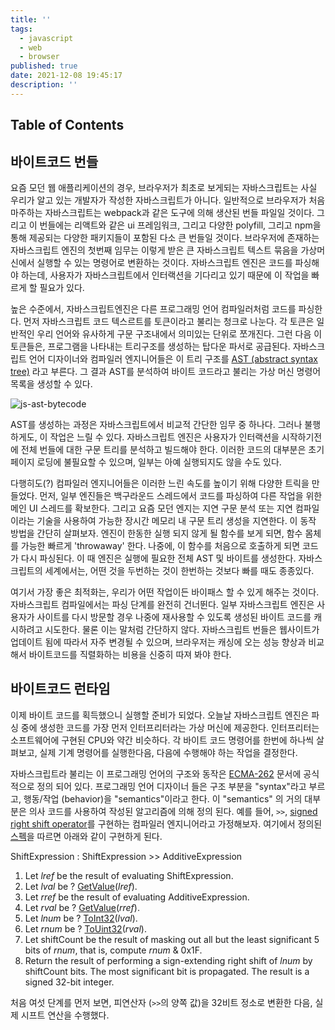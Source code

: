 ```yaml
---
title: ''
tags:
  - javascript
  - web  
  - browser
published: true
date: 2021-12-08 19:45:17
description: ''
---
```


## Table of Contents

## 바이트코드 번들

요즘 모던 웹 애플리케이션의 경우, 브라우저가 최초로 보게되는 자바스크립트는 사실 우리가 알고 있는 개발자가 작성한 자바스크립트가 아니다. 일반적으로 브라우저가 처음 마주하는 자바스크립트는 webpack과 같은 도구에 의해 생산된 번들 파일일 것이다. 그리고 이 번들에는 리액트와 같은 ui 프레임워크, 그리고 다양한 polyfill, 그리고 npm을 통해 제공되는 다양한 패키지들이 포함된 다소 큰 번들일 것이다. 브라우저에 존재하는 자바스크립트 엔진의 첫번째 임무는 이렇게 받은 큰 자바스크립트 텍스트 묶음을 가상머신에서 실행할 수 있는 명령어로 변환하는 것이다. 자바스크립트 엔진은 코드를 파싱해야 하는데, 사용자가 자바스크립트에서 인터랙션을 기다리고 있기 때문에 이 작업을 빠르게 할 필요가 있다.

높은 수준에서, 자바스크립트엔진은 다른 프로그래밍 언어 컴파일러처럼 코드를 파싱한다. 먼저 자바스크립트 코드 텍스르트를 토큰이라고 불리는 청크로 나눈다. 각 토큰은 일반적인 우리 언어와 유사하게 구문 구조내에서 의미있는 단위로 쪼개진다. 그런 다음 이 토큰들은, 프로그램을 나타내는 트리구조를 생성하는 탑다운 파서로 공급된다. 자바스크립트 언어 디자이너와 컴파일러 엔지니어들은 이 트리 구조를 [AST (abstract syntax tree)](https://gyujincho.github.io/2018-06-19/AST-for-JS-devlopers) 라고 부른다. 그 결과 AST를 분석하여 바이트 코드라고 불리는 가상 머신 명령어 목록을 생성할 수 있다.

![js-ast-bytecode](https://i0.wp.com/alistapart.com/wp-content/uploads/2018/11/fig1.png?w=960&ssl=1)

AST를 생성하는 과정은 자바스크립트에서 비교적 간단한 임무 중 하나다. 그러나 불행하게도, 이 작업은 느릴 수 있다. 자바스크립트 엔진은 사용자가 인터랙션을 시작하기전에 전체 번들에 대한 구문 트리를 분석하고 빌드해야 한다. 이러한 코드의 대부분은 초기 페이지 로딩에 불필요할 수 있으며, 일부는 아예 실행되지도 않을 수도 있다.

다행히도(?) 컴파일러 엔지니어들은 이러한 느린 속도를 높이기 위해 다양한 트릭을 만들었다. 먼저, 일부 엔진들은 백구라운드 스레드에서 코드를 파싱하여 다른 작업을 위한 메인 UI 스레드를 확보한다. 그리고 요즘 모던 엔지는 지연 구문 분석 또는 지연 컴파일이라는 기술을 사용하여 가능한 장시간 메모리 내 구문 트리 생성을 지연한다. 이 동작 방법을 간단히 살펴보자. 엔진이 한동한 실행 되지 않게 될 함수를 보게 되면, 함수 몸체를 가능한 빠르게 'throwaway' 한다. 나중에, 이 함수를 처음으로 호출하게 되면 코드가 다시 파싱된다. 이 때 엔진은 실행에 필요한 전체 AST 및 바이트를 생성한다. 자바스크립트의 세계에서는, 어떤 것을 두번하는 것이 한번하는 것보다 빠를 때도 종종있다.

여기서 가장 좋은 최적화는, 우리가 어떤 작업이든 바이패스 할 수 있게 해주는 것이다. 자바스크립트 컴파일에서는 파싱 단계를 완전히 건너뛴다. 일부 자바스크립트 엔진은 사용자가 사이트를 다시 방문할 경우 나중에 재사용할 수 있도록 생성된 바이트 코드를 캐시하려고 시도한다. 물론 이는 말처럼 간단하지 않다. 자바스크립트 번들은 웹사이트가 업데이트 됨에 따라서 자주 변경될 수 있으며, 브라우저는 캐싱에 오는 성능 향상과 비교해서 바이트코드를 직렬화하는 비용을 신중히 따져 봐야 한다.

## 바이트코드 런타임

이제 바이트 코드를 획득했으니 실행할 준비가 되었다. 오늘날 자바스크립트 엔진은 파싱 중에 생성한 코드를 가장 먼저 인터프리터라는 가상 머신에 제공한다. 인터프리터는 소프트웨어에 구현된 CPU와 약간 비슷하다. 각 바이트 코드 명령어를 한번에 하나씩 살펴보고, 실제 기계 명령어를 실행한다음, 다음에 수행해야 하는 작업을 결정한다.

자바스크립트라 불리는 이 프로그래밍 언어의 구조와 동작은 [ECMA-262](https://tc39.github.io/ecma262) 문서에 공식적으로 정의 되어 있다. 프로그래밍 언어 디자이너 들은 구조 부분을 "syntax"라고 부르고, 행동/작업 (behavior)을 "semantics"이라고 한다. 이 "semantics" 의 거의 대부분은 의사 코드를 사용하여 작성된 알고리즘에 의해 정의 된다. 예를 들어, `>>`, [signed right shift operator](https://developer.mozilla.org/en-US/docs/Web/JavaScript/Reference/Operators/Bitwise_Operators#%3E%3E_(Sign-propagating_right_shift))를 구현하는 컴파일러 엔지니어라고 가정해보자. 여기에서 정의된 [스펙](https://tc39.github.io/ecma262/#sec-signed-right-shift-operator-runtime-semantics-evaluation)을 따르면 아래와 같이 구현하게 된다.

ShiftExpression : ShiftExpression >> AdditiveExpression

1. Let *lref* be the result of evaluating ShiftExpression.
2. Let *lval* be ? [GetValue](https://tc39.github.io/ecma262/#sec-getvalue)(*lref*).
3. Let *rref* be the result of evaluating AdditiveExpression.
4. Let *rval* be ? [GetValue](https://tc39.github.io/ecma262/#sec-getvalue)(*rref*).
5. Let *lnum* be ? [ToInt32](https://tc39.github.io/ecma262/#sec-toint32)(*lval*).
6. Let *rnum* be ? [ToUint32](https://tc39.github.io/ecma262/#sec-touint32)(*rval*).
7. Let shiftCount be the result of masking out all but the least significant 5 bits of *rnum*, that is, compute *rnum* & 0x1F.
8. Return the result of performing a sign-extending right shift of *lnum* by shiftCount bits. The most significant bit is propagated. The result is a signed 32-bit integer.

처음 여섯 단계를 먼저 보면, 피연산자 (`>>`의 양쪽 값)을 32비트 정소로 변환한 다음, 실제 시프트 연산을 수행했다. 